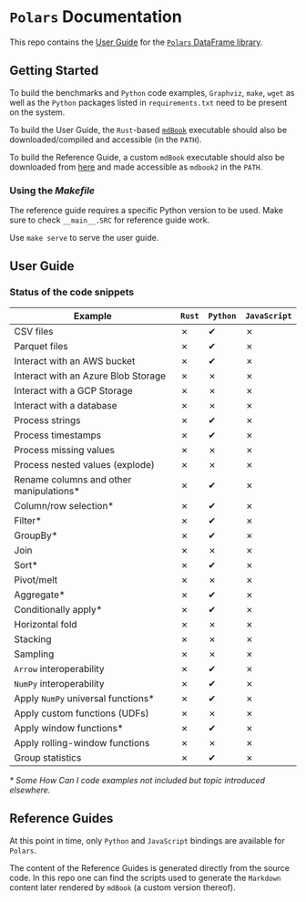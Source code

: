 # `Polars` Documentation

This repo contains the [User Guide](https://pola-rs.github.io/polars-book/) for the [`Polars` DataFrame library](https://github.com/pola-rs/polars).

## Getting Started

To build the benchmarks and `Python` code examples, `Graphviz`, `make`, `wget` as well as the `Python` packages listed in `requirements.txt` need to be present on the system.

To build the User Guide, the `Rust`-based [`mdBook`](https://github.com/rust-lang/mdBook) executable should also be downloaded/compiled and accessible (in the `PATH`).

To build the Reference Guide, a custom `mdBook` executable should also be downloaded from [here](https://github.com/ritchie46/mdBook/releases/download/api-0.0.1/mdbook) and made accessible as `mdbook2` in the `PATH`.

### Using the *Makefile*

The reference guide requires a specific Python version to be used. Make sure to check `__main__.SRC` for reference guide work.

Use `make serve` to serve the user guide.

## User Guide

### Status of the code snippets

| Example                                | `Rust` | `Python` | `JavaScript` |
|----------------------------------------|--------|----------|--------------|
| CSV files                              | ✗      | ✔        | ✗            |
| Parquet files                          | ✗      | ✔        | ✗            |
| Interact with an AWS bucket            | ✗      | ✔        | ✗            |
| Interact with an Azure Blob Storage    | ✗      | ✗        | ✗            |
| Interact with a GCP Storage            | ✗      | ✗        | ✗            |
| Interact with a database               | ✗      | ✗        | ✗            |
| Process strings                        | ✗      | ✔        | ✗            |
| Process timestamps                     | ✗      | ✔        | ✗            |
| Process missing values                 | ✗      | ✗        | ✗            |
| Process nested values (explode)        | ✗      | ✗        | ✗            |
| Rename columns and other manipulations*| ✗      | ✔        | ✗            |
| Column/row selection*                  | ✗      | ✔        | ✗            |
| Filter*                                | ✗      | ✔        | ✗            |
| GroupBy*                               | ✗      | ✔        | ✗            |
| Join                                   | ✗      | ✗        | ✗            |
| Sort*                                  | ✗      | ✔        | ✗            |
| Pivot/melt                             | ✗      | ✗        | ✗            |
| Aggregate*                             | ✗      | ✔        | ✗            |
| Conditionally apply*                   | ✗      | ✔        | ✗            |
| Horizontal fold                        | ✗      | ✗        | ✗            |
| Stacking                               | ✗      | ✗        | ✗            |
| Sampling                               | ✗      | ✗        | ✗            |
| `Arrow` interoperability               | ✗      | ✔        | ✗            |
| `NumPy` interoperability               | ✗      | ✔        | ✗            |
| Apply `NumPy` universal functions*     | ✗      | ✔        | ✗            |
| Apply custom functions (UDFs)          | ✗      | ✗        | ✗            |
| Apply window functions*                | ✗      | ✔        | ✗            |
| Apply rolling-window functions         | ✗      | ✗        | ✗            |
| Group statistics                       | ✗      | ✔        | ✗            |

_* Some How Can I code examples not included but topic introduced elsewhere._

## Reference Guides

At this point in time, only `Python` and `JavaScript` bindings are available for `Polars`.

The content of the Reference Guides is generated directly from the source code.
In this repo one can find the scripts used to generate the `Markdown` content later rendered by `mdBook` (a custom version thereof).

